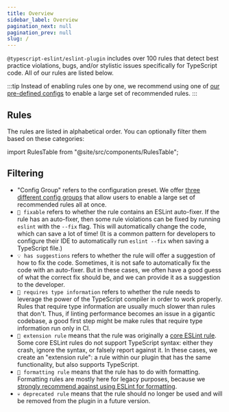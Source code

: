 ```yaml
---
title: Overview
sidebar_label: Overview
pagination_next: null
pagination_prev: null
slug: /
---
```


`@typescript-eslint/eslint-plugin` includes over 100 rules that detect best practice violations, bugs, and/or stylistic issues specifically for TypeScript code. All of our rules are listed below.

:::tip
Instead of enabling rules one by one, we recommend using one of [our pre-defined configs](/linting/configs) to enable a large set of recommended rules.
:::

## Rules

The rules are listed in alphabetical order. You can optionally filter them based on these categories:

import RulesTable from "@site/src/components/RulesTable";

<RulesTable />

## Filtering

- "Config Group" refers to the configuration preset. We offer [three different config groups](/linting/configs) that allow users to enable a large set of recommended rules all at once.
- `🔧 fixable` refers to whether the rule contains an ESLint auto-fixer. If the rule has an auto-fixer, then some rule violations can be fixed by running `eslint` with the `--fix` flag. This will automatically change the code, which can save a lot of time! (It is a common pattern for developers to configure their IDE to automatically run `eslint --fix` when saving a TypeScript file.)
- `💡 has suggestions` refers to whether the rule will offer a suggestion of how to fix the code. Sometimes, it is not safe to automatically fix the code with an auto-fixer. But in these cases, we often have a good guess of what the correct fix should be, and we can provide it as a suggestion to the developer.
- `💭 requires type information` refers to whether the rule needs to leverage the power of the TypeScript compiler in order to work properly. Rules that require type information are usually much slower than rules that don't. Thus, if linting performance becomes an issue in a gigantic codebase, a good first step might be make rules that require type information run only in CI.
- `🧱 extension rule` means that the rule was originally a [core ESLint rule](https://eslint.org/docs/latest/rules/). Some core ESLint rules do not support TypeScript syntax: either they crash, ignore the syntax, or falsely report against it. In these cases, we create an "extension rule": a rule within our plugin that has the same functionality, but also supports TypeScript.
- `📐 formatting rule` means that the rule has to do with formatting. Formatting rules are mostly here for legacy purposes, because we [strongly recommend against using ESLint for formatting](/linting/troubleshooting/formatting).
- `💀 deprecated rule` means that the rule should no longer be used and will be removed from the plugin in a future version.
